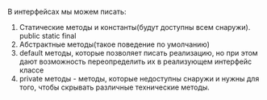 В интерфейсах мы можем писать:
1. Статические методы и константы(будут доступны всем снаружи). public static final 
2. Абстрактные методы(такое поведение по умолчанию)
3. default методы, которые позволяет писать реализацию, но при этом дают возможность переопределить их в реализующем интерфейс классе
4. private методы - методы, которые недоступны снаружи и нужны для того, чтобы скрывать различные технические методы.